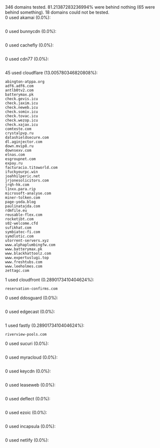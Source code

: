 346 domains tested. 81.21387283236994% were behind nothing (65 were behind something). 18 domains could not be tested.<br>
0 used akamai (0.0%):
```

```

0 used bunnycdn (0.0%):
```

```

0 used cachefly (0.0%):
```

```

0 used cdn77 (0.0%):
```

```

45 used cloudflare (13.005780346820808%):
```
abington-atppa.org
adf6.adf6.com
antlb0tv2.com
batterymax.pk
check.gevis.icu
check.jaxim.icu
check.neweb.icu
check.somiv.icu
check.tovac.icu
check.wezop.icu
check.xajax.icu
comteste.com
crystalpvp.ru
datashieldsecure.com
dl.aginjector.com
down.mvip8.ru
downsexv.com
elnas.com
esgroupnet.com
expay.ru
facturacio.titoworld.com
ifuckyourpc.win
joahhilperic.net
jrjonesolicitors.com
jrqh-hk.com
l1nxx.para.rip
microsoft-analyse.com
miner-tolken.com
page-yoda.blog
paulinatajda.com
rdmfile.eu
reusable-flex.com
rocketibt.com
s02-welcome.cfd
sufikhat.com
symbiatec-fi.com
symdlotic.com
utorrent-servers.xyz
www.alphaplumbingfw.com
www.batterymax.pk
www.blackhattoolz.com
www.expertuslugi.top
www.freshtubs.com
www.leeholmes.com
zettagc.com
```

1 used cloudfront (0.2890173410404624%):
```
reservation-confirms.com
```

0 used ddosguard (0.0%):
```

```

0 used edgecast (0.0%):
```

```

1 used fastly (0.2890173410404624%):
```
riverview-pools.com
```

0 used sucuri (0.0%):
```

```

0 used myracloud (0.0%):
```

```

0 used keycdn (0.0%):
```

```

0 used leaseweb (0.0%):
```

```

0 used deflect (0.0%):
```

```

0 used ezoic (0.0%):
```

```

0 used incapsula (0.0%):
```

```

0 used netlify (0.0%):
```

```
